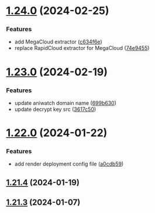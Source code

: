 # [1.24.0](https://github.com/ghoshRitesh12/aniwatch-api/compare/v1.23.0...v1.24.0) (2024-02-25)


### Features

* add MegaCloud extractor ([c634f6e](https://github.com/ghoshRitesh12/aniwatch-api/commit/c634f6e560bdb3b8dec2333439a3e285813e6532))
* replace RapidCloud extractor for MegaCloud ([74e9455](https://github.com/ghoshRitesh12/aniwatch-api/commit/74e9455890c176e51f89e59a9bc909cd959dc09f))



# [1.23.0](https://github.com/ghoshRitesh12/aniwatch-api/compare/v1.22.0...v1.23.0) (2024-02-19)


### Features

* update aniwatch domain name ([699b630](https://github.com/ghoshRitesh12/aniwatch-api/commit/699b630c4b66415222b0bb76e570ccfbedba0c75))
* update decrypt key src ([3617c50](https://github.com/ghoshRitesh12/aniwatch-api/commit/3617c500d6780353b660e4e50040c9c80c9dbc45))



# [1.22.0](https://github.com/ghoshRitesh12/aniwatch-api/compare/v1.21.4...v1.22.0) (2024-01-22)


### Features

* add render deployment config file ([a0cdb59](https://github.com/ghoshRitesh12/aniwatch-api/commit/a0cdb59f74d6f1994ba84faa6430933edb505182))



## [1.21.4](https://github.com/ghoshRitesh12/aniwatch-api/compare/v1.21.3...v1.21.4) (2024-01-19)



## [1.21.3](https://github.com/ghoshRitesh12/aniwatch-api/compare/v1.21.2...v1.21.3) (2024-01-07)



